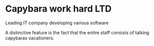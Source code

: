 # Capybara work hard LTD

Leading IT company developing various software

A distinctive feature is the fact that the entire staff consists of talking capybaras vacationers.
